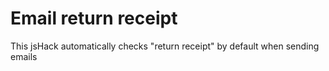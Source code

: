 # Email return receipt
This jsHack automatically checks "return receipt" by default when sending emails